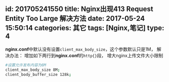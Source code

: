 id: 201705241550
title: Nginx出现413 Request Entity Too Large 解决方法
date: 2017-05-24 15:50:14
categories: 其它
tags: [Nginx,笔记]
type: 4
---------
**nginx.conf**中默认没有设置`client_max_body_size`，这个参数默认只是1M，
解决办法：
增加如下两行到**nginx.conf**的`http{}`段， 增大nginx上传文件大小限制
```bash
#设置允许发布内容为8M
client_max_body_size 8M;
client_body_buffer_size 128k;
```

